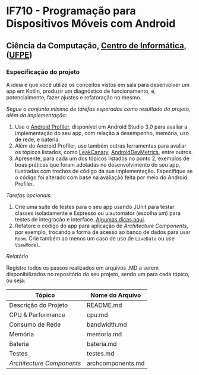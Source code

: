 # IF710 - Programação para Dispositivos Móveis com Android

## Ciência da Computação, [Centro de Informática](http://www.cin.ufpe.br), ([UFPE](http://www.ufpe.br))

### Especificação do projeto

A ideia é que você utilize os conceitos vistos em sala para desenvolver um app em Kotlin, 
produzir um diagnóstico de funcionamento, e, potencialmente, fazer ajustes e refatoração 
no mesmo. 

*Segue o conjunto mínimo de tarefas esperadas como resultado do projeto, além da implementação:* 

01. Use o [Android Profiler](https://developer.android.com/studio/test/index.html), disponível em Android Studio 3.0 para avaliar a implementação do seu app, com relação a desempenho, memória, uso de rede, e bateria.
02. Além do Android Profiler, use também outras ferramentas para avaliar os tópicos listados, como [LeakCanary](https://github.com/square/leakcanary), [AndroidDevMetrics](https://github.com/frogermcs/androiddevmetrics), entre outros. 
03. Apresente, para cada um dos tópicos listados no ponto 2, exemplos de boas práticas que foram adotadas no desenvolvimento do seu app, ilustradas com trechos de código da sua implementação. Especifique se o código foi alterado com base na avaliação feita por meio do Android Profiler.

*Tarefas opcionais:* 

01. Crie uma suíte de testes para o seu app usando JUnit para testar classes isoladamente e Espresso ou uiautomator (escolha um) para testes de integração e interface. [Algumas dicas aqui](https://developer.android.com/studio/test/index.html).
02. Refatore o código do app para aplicação de _Architecture Components_, por exemplo, trocando a forma de acesso ao banco de dados para usar `Room`. Crie também ao menos um caso de uso de `LiveData` ou use `ViewModel`. 

*Relatório*

Registre todos os passos realizados em arquivos .MD a serem disponibilizados no repositório do seu projeto, sendo um para cada tópico, ou seja: 

| Tópico | Nome do Arquivo |
| ------ | ------ |
| Descrição do Projeto | README.md |
| CPU & Performance | cpu.md |
| Consumo de Rede | bandwidth.md |
| Memória | memoria.md |
| Bateria | bateria.md |
| Testes | testes.md |
| _Architecture Components_ | archcomponents.md |